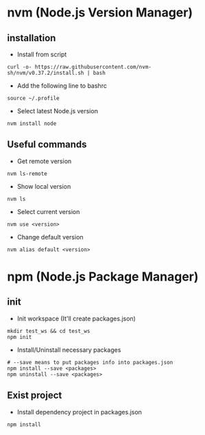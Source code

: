 # nvm (Node.js Version Manager)

## installation
* Install from script
```
curl -o- https://raw.githubusercontent.com/nvm-sh/nvm/v0.37.2/install.sh | bash
```
* Add the following line to bashrc
```
source ~/.profile
```
* Select latest Node.js version
```
nvm install node
```

## Useful commands
* Get remote version
```
nvm ls-remote
```
* Show local version
```
nvm ls
```
* Select current version
```
nvm use <version>
```
* Change default version
```
nvm alias default <version>
```

# npm (Node.js Package Manager)
## init
* Init workspace (It'll create packages.json)
```
mkdir test_ws && cd test_ws
npm init
```
* Install/Uninstall necessary packages
```
# --save means to put packages info into packages.json
npm install --save <packages>
npm uninstall --save <packages>
```

## Exist project
* Install dependency project in packages.json
```
npm install
```
